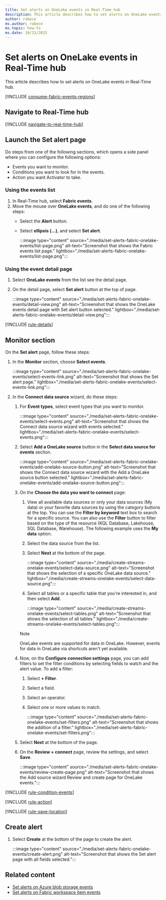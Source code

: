 ```yaml
---
title: Set alerts on OneLake events in Real-Time hub
description: This article describes how to set alerts on OneLake events in Real-Time hub.
author: robece
ms.author: robece
ms.topic: how-to
ms.date: 10/13/2025
---
```


# Set alerts on OneLake events in Real-Time hub

This article describes how to set alerts on OneLake events in Real-Time hub.

[!INCLUDE [consume-fabric-events-regions](./includes/consume-fabric-events-regions.md)]

## Navigate to Real-Time hub

[!INCLUDE [navigate-to-real-time-hub](./includes/navigate-to-real-time-hub.md)]

## Launch the Set alert page

Do steps from one of the following sections, which opens a side panel where you can configure the following options:

- Events you want to monitor.
- Conditions you want to look for in the events.
- Action you want Activator to take.

### Using the events list

1. In Real-Time hub, select **Fabric events**.
1. Move the mouse over **OneLake events**, and do one of the following steps:
    - Select the **Alert** button.
    - Select **ellipsis (...)**, and select **Set alert**.

        :::image type="content" source="./media/set-alerts-fabric-onelake-events/list-page.png" alt-text="Screenshot that shows the Fabric events list page." lightbox="./media/set-alerts-fabric-onelake-events/list-page.png":::
    

### Using the event detail page

1. Select **OneLake events** from the list see the detail page.
1. On the detail page, select **Set alert** button at the top of page.

    :::image type="content" source="./media/set-alerts-fabric-onelake-events/detail-view.png" alt-text="Screenshot that shows the OneLake events detail page with Set alert button selected." lightbox="./media/set-alerts-fabric-onelake-events/detail-view.png":::

[!INCLUDE [rule-details](./includes/rule-details.md)]

## Monitor section

On the **Set alert** page, follow these steps:

1. In the **Monitor** section, choose **Select events**.

    :::image type="content" source="./media/set-alerts-fabric-onelake-events/select-events-link.png" alt-text="Screenshot that shows the Set alert page." lightbox="./media/set-alerts-fabric-onelake-events/select-events-link.png":::    
1. In the **Connect data source** wizard, do these steps:
    1. For **Event types**, select event types that you want to monitor.
    
        :::image type="content" source="./media/set-alerts-fabric-onelake-events/select-events.png" alt-text="Screenshot that shows the Connect data source wizard with events selected." lightbox="./media/set-alerts-fabric-onelake-events/select-events.png":::    
    1. Select **Add a OneLake source** button in the **Select data source for events** section. 
    
        :::image type="content" source="./media/set-alerts-fabric-onelake-events/add-onelake-source-button.png" alt-text="Screenshot that shows the Connect data source wizard with the Add a OneLake source button selected." lightbox="./media/set-alerts-fabric-onelake-events/add-onelake-source-button.png":::      
    1. On the **Choose the data you want to connect** page:
        1. View all available data sources or only your data sources (My data) or your favorite data sources by using the category buttons at the top. You can use the **Filter by keyword** text box to search for a specific source. You can also use the **Filter** button to filter based on the type of the resource (KQL Database, Lakehouse, SQL Database, Warehouse). The following example uses the **My data** option.  
        1. Select the data source from the list. 
        1. Select **Next** at the bottom of the page. 
    
            :::image type="content" source="./media/create-streams-onelake-events/select-data-source.png" alt-text="Screenshot that shows the selection of a specific OneLake data source." lightbox="./media/create-streams-onelake-events/select-data-source.png":::       
        1. Select all tables or a specific table that you're interested in, and then select **Add**. 

            :::image type="content" source="./media/create-streams-onelake-events/select-tables.png" alt-text="Screenshot that shows the selection of all tables." lightbox="./media/create-streams-onelake-events/select-tables.png":::       

        > [!NOTE]
        > OneLake events are supported for data in OneLake. However, events for data in OneLake via shortcuts aren't yet available.
    
    1. Now, on the **Configure connection settings** page, you can add filters to set the filter conditions by selecting fields to watch and the alert value. To add a filter:
        1. Select **+ Filter**. 
        1. Select a field.
        1. Select an operator.
        1. Select one or more values to match. 
 
            :::image type="content" source="./media/set-alerts-fabric-onelake-events/set-filters.png" alt-text="Screenshot that shows the addition of a filter." lightbox="./media/set-alerts-fabric-onelake-events/set-filters.png":::                 
    1. Select **Next** at the bottom of the page. 
    1. On the **Review + connect** page, review the settings, and select **Save**.
    
        :::image type="content" source="./media/set-alerts-fabric-onelake-events/review-create-page.png" alt-text="Screenshot that shows the Add source wizard Review and create page for OneLake events.":::        

[!INCLUDE [rule-condition-events](./includes/rule-condition-events.md)]

[!INCLUDE [rule-action](./includes/rule-action.md)]

[!INCLUDE [rule-save-location](./includes/rule-save-location.md)]

## Create alert

1. Select **Create** at the bottom of the page to create the alert.

    :::image type="content" source="./media/set-alerts-fabric-onelake-events/create-alert.png" alt-text="Screenshot that shows the Set alert page with all fields selected.":::        

## Related content

- [Set alerts on Azure blob storage events](set-alerts-azure-blob-storage-events.md)
- [Set alerts on Fabric workspace item events](set-alerts-fabric-workspace-item-events.md)
